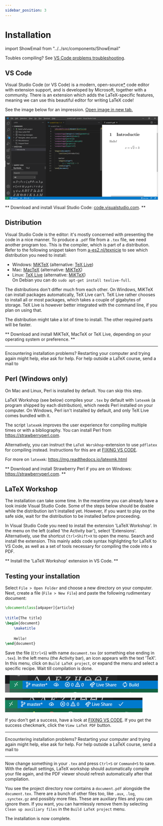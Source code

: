 ```yaml
---
sidebar_position: 3
---
```


# Installation

import ShowEmail from "../../src/components/ShowEmail"

Toubles compiling? See [VS Code problems troubleshooting](/latex/configuration/fixingVSCode).

## VS Code

Visual Studio Code (or VS Code) is a modern, open-source[*](https://github.com/microsoft/vscode/wiki/Differences-between-the-repository-and-Visual-Studio-Code)
code editor with
extension support, and is developed by Microsoft, together with a community.
There is an extension which adds the LaTeX-specific features, meaning we can use
this beautiful editor for writing LaTeX code!

<!-- (Open-source details:
[VS Code repository on GitHub](https://github.com/microsoft/vscode),
[Differences between the repository and VS Code](https://github.com/microsoft/vscode/wiki/Differences-between-the-repository-and-Visual-Studio-Code)) -->

See the image below for an impression. [Open image in new tab.](/img/latex/VisualStudioCodeDemo.png)

[![Screenshot of writing LaTeX in Visual Studio Code](/img/latex/VisualStudioCodeDemo.png)](/img/latex/VisualStudioCodeDemo.png)

** Download and install Visual Studio Code: <a href="https://code.visualstudio.com/" target="_blank">code.visualstudio.com</a>. **

## Distribution

Visual Studio Code is the editor: it's mostly concerned with presenting the
code in a nice manner. To produce a `.pdf` file from a `.tex` file, we need
another program too. This is the compiler, which is part of a distribution.
Refer to the following snippet taken from [a-es2.nl/texnicie](http://a-es2.nl/texnicie) to see which distribution you need to install:

* Windows: [MiKTeX](https://miktex.org/download) (alternative: [TeX Live](https://www.tug.org/texlive/acquire-netinstall.html))
* Mac: [MacTeX](https://tug.org/mactex/mactex-download.html) (alternative: [MiKTeX](https://miktex.org/download))
* Linux: [TeX Live](https://www.tug.org/texlive/acquire-netinstall.html) (alternative: [MiKTeX](https://miktex.org/download))<br/>
  On Debian you can do
  `sudo apt-get install texlive-full`.

The distributions don't differ much from each other. On Windows, MiKTeX can
install packages automatically, TeX Live can't. TeX Live rather chooses to install
all or most packages, which takes a couple of gigabytes of storage. TeX Live is
however better integrated with the command line, if you plan on using that.

The distribution might take a lot of time to install. The other required parts
will be faster.

** Download and install MiKTeX, MacTeX or TeX Live, depending on your operating
system or preference. **

---

Encountering installation problems? Restarting your computer and trying again
might help, else ask for help. For help outside a LaTeX course, send a mail to <ShowEmail inline endwithdot />

## Perl (Windows only)

On Mac and Linux, Perl is installed by default. You can skip this step.

<!-- :::warning -->

LaTeX Workshop (see below) compiles your `.tex` by default with `latexmk` (a
program shipped by each distribution), which needs Perl installed on your
computer. On Windows, Perl isn't installed by default, and only TeX Live comes
bundled with it.

The script `latexmk` improves the user experience for compiling multiple times
or with a bibliography. You can install Perl from https://strawberryperl.com.

Alternatively, you can instruct the `LaTeX Worskhop`-extension to use `pdflatex`
for compiling instead. Instructions for this are at [FIXING VS
CODE](/latex/configuration/fixingVSCode).

For more on `latexmk`: https://mg.readthedocs.io/latexmk.html

** Download and install Strawberry Perl if you are on Windows: https://strawberryperl.com. **

<!-- ::: -->
<!-- 
--- -->

## LaTeX Workshop

The installation can take some time. In the meantime you can already have a
look inside Visual Studio Code. Some of the steps below should be doable while
the distribution isn't installed yet. However, if you want to play on the safe
side, wait for the distribution to be installed before proceeding.

In Visual Studio Code you need to install the extension 'LaTeX Workshop'. In the
menu on the left (called 'the Activity bar'), select 'Extensions'.
Alternatively, use the shortcut `Ctrl+Shift+X` to open the menu. Search and
install the extension. This mainly adds code syntax highlighting for LaTeX to
VS Code, as well as a set of tools necessary for compiling the code into a PDF.

** Install the 'LaTeX Workshop' extension in VS Code. **

## Testing your installation

Select `File > Open Folder` and choose a new directory on your computer. Next,
create a file (`File > New File`) and paste the following rudimentary document:

```latex
\documentclass[a4paper]{article}

\title{The title}
\begin{document}
    \maketitle

    Hello!
\end{document}
```

Save the file (`Ctrl+S`) with name `document.tex` (or something else ending in
`.tex`). In the left menu (the Activity bar), an icon appears with the text
'TeX'. In this menu, click on `Build LaTeX project`, or expand the menu and
select a specific recipe. Wait till compilation is done.

![Screenshot of VS Code statusbar while compiling](/assets/latex/VSCodeStatusbarCompiling.png)

![Screenshot of VS Code statusbar after succesful compilation](/assets/latex/VSCodeStatusbarCompiled.png)

If you don't get a success, have a look at [FIXING VS CODE](/latex/configuration/fixingVSCode).
If you get the success checkmark, click the `View LaTeX PDF` button.

---

Encountering installation problems? Restarting your computer and trying again
might help, else ask for help. For help outside a LaTeX course, send a mail to <ShowEmail inline endwithdot />

---

Now change something in your `.tex` and press `Ctrl+S` or `Command+S` to save.
With the default settings, LaTeX workshop should automatically compile your
file again, and the PDF viewer should refresh automatically after that compilation.

You see the project directory now contains a `document.pdf` alongside the
`document.tex`. There are a bunch of other files too, like `.aux`, `.log`,
`.synctex.gz` and possibly more files. These are auxiliary files and you can
ignore them. If you want, you can harmlessly remove them by selecting
`Clean up auxiliary files` in the `Build LaTeX project` menu.

The installation is now complete.


